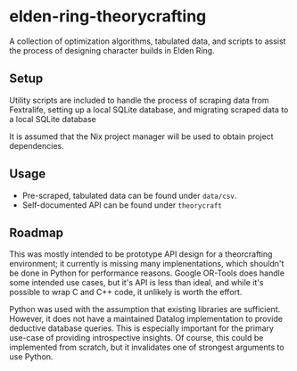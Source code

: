 # elden-ring-theorycrafting
A collection of optimization algorithms, tabulated data, and scripts to assist the process of designing character builds in Elden Ring. 

## Setup
Utility scripts are included to handle the process of scraping data from Fextralife, setting up a local SQLite database, and migrating scraped data to a local SQLite database 

It is assumed that the Nix project manager will be used to obtain project dependencies.

## Usage
- Pre-scraped, tabulated data can be found under `data/csv`.
- Self-documented API can be found under `theorycraft`

## Roadmap 
This was mostly intended to be prototype API design for a theorcrafting environment; it currently is missing many implenentations, which shouldn't be done in Python for performance reasons. Google OR-Tools does handle some intended use cases, but it's API is less than ideal, and while it's possible to wrap C and C++ code, it unlikely is worth the effort. 

Python was used with the assumption that existing libraries are sufficient.  However, it does not have a maintained Datalog implementation to provide deductive database queries. This is especially important for the primary use-case of providing introspective insights.  Of course, this could be implemented from scratch, but it invalidates one of strongest arguments to use Python. 


